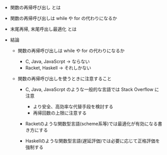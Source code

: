 * 関数の再帰呼び出し とは

* 関数の再帰呼び出しは while や for の代わりになるか

* 末尾再帰, 末尾呼出し最適化 とは


* 結論


  * 関数の再帰呼び出しは while や for の代わりになるか
    * C, Java, JavaScrpt -> ならない
    * Racket, Haskell -> それしかない

	
  * 関数の再帰呼び出しを使うときに注意すること

    * C, Java, JavaScrpt のような一般的な言語では Stack Overflow に注意
      * より安全、高効率な代替手段を検討する
      * 再帰回数の上限に注意する

    * Racketのような関数型言語(scheme系等)では最適化が有効になる書き方にする

    * Haskellのような関数型言語(遅延評価)では必要に応じて正格評価を強制する
